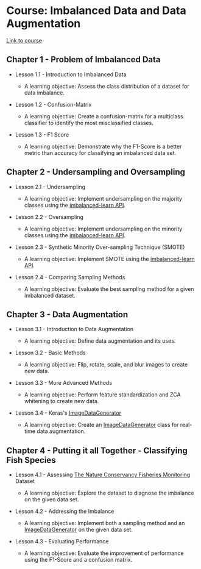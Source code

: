 # Course:  Imbalanced Data and Data Augmentation
[Link to course](https://github.com/lissulmont/dc_take_home_test/blob/master/TrackProposal.md#course-2-imbalanced-data-and-data-augmentation)

## Chapter 1 - Problem of Imbalanced Data 

- Lesson 1.1 - Introduction to Imbalanced Data

  - A learning objective: Assess the class distribution of a dataset for data imbalance.
- Lesson 1.2 - Confusion-Matrix 
  - A learning objective: Create a confusion-matrix for a multiclass classifier to identify the most misclassified classes.
- Lesson 1.3 -  F1 Score
  - A learning objective: Demonstrate why the F1-Score is a better metric than accuracy for classifying an imbalanced data set.


## Chapter 2 - Undersampling and Oversampling 

- Lesson 2.1 - Undersampling

  - A learning objective: Implement undersampling on the majority classes using the [imbalanced-learn API](https://imbalanced-learn.readthedocs.io/en/stable/index.html).

- Lesson 2.2 - Oversampling

  - A learning objective: Implement undersampling on the minority classes using the [imbalanced-learn API](https://imbalanced-learn.readthedocs.io/en/stable/index.html).

- Lesson 2.3 - Synthetic Minority Over-sampling Technique (SMOTE)

  - A learning objective: Implement SMOTE using the [imbalanced-learn API](https://imbalanced-learn.readthedocs.io/en/stable/index.html).

- Lesson 2.4 - Comparing Sampling Methods

  - A learning objective: Evaluate the best sampling method for a given imbalanced dataset.


## Chapter 3 - Data Augmentation

- Lesson 3.1 - Introduction to Data Augmentation

  - A learning objective: Define data augmentation and its uses.

- Lesson 3.2 - Basic Methods

  - A learning objective: Flip, rotate, scale, and blur images to create new data.

- Lesson 3.3 - More Advanced Methods

  - A learning objective: Perform feature standardization and ZCA whitening to create new data.

- Lesson 3.4 - Keras's [ImageDataGenerator](https://keras.io/preprocessing/image/)

  - A learning objective:  Create an [ImageDataGenerator](https://keras.io/preprocessing/image/) class for real-time data augmentation.


## Chapter 4 - Putting it all Together - Classifying Fish Species

- Lesson 4.1 - Assessing [The Nature Conservancy Fisheries Monitoring](https://www.kaggle.com/c/the-nature-conservancy-fisheries-monitoring) Dataset

  - A learning objective: Explore the dataset to diagnose the imbalance on the given data set.

- Lesson 4.2 - Addressing the Imbalance

  - A learning objective: Implement both a sampling method and an [ImageDataGenerator](https://keras.io/preprocessing/image/) on the given data set.

- Lesson 4.3 - Evaluating Performance

  - A learning objective: Evaluate the improvement of performance using the F1-Score and a confusion matrix.


